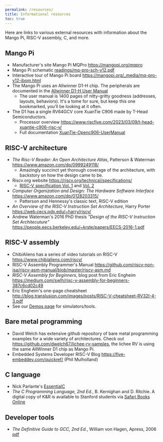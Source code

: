 ```yaml
---
permalink: /resources/
title: Informational resources
toc: true
---
```


Here are links to various external resources with information about the Mango Pi, RISC-V assembly, C, and more.

## Mango Pi

- Manufacturer's site Mango Pi MQPro <https://mangopi.org/mqpro>
- Mango Pi schematic [readings/mq-pro-sch-v12.pdf](/readings/mq-pro-sch-v12.pdf)
- Interactive tour of Mango Pi board <https://mangopi.org/_media/mq-pro-v12-ibom.html>
- The Mango Pi uses an Allwinner D1-H chip. The peripherals are documented in the [Allwinner D1-H User Manual](/readings/d1-h_user_manual_v1.0.pdf)
    - The user manual is 1400 pages of nitty-gritty goodness (addresses, layouts, behaviors). It's a tome for sure, but keep this one bookmarked, you'll be looking at it often.
- The D1 has a single RV64GCV core XuanTie C906 made by T-Head Semiconductors.
    - Processor overview <https://www.riscfive.com/2023/03/09/t-head-xuantie-c906-risc-v/>
    - Full documentation [XuanTie-Openc906-UserManual](/readings/XuanTie-OpenC906-UserManual.pdf)

## RISC-V architecture

- _The Risc-V Reader: An Open Architecture Atlas_, Patterson & Waterman <https://www.amazon.com/dp/0999249118/>
    - Amazingly succinct yet thorough coverage of the architecture, with backstory on how the design came to be.
- Riscv.org website <https://riscv.org/technical/specifications/>
    - [RISC-V specification Vol. 1](/readings/riscv-spec-20191213.pdf) and [Vol. 2](/readings/riscv-privileged-20190608-1.pdf)
- _Computer Organization and Design: The Hardware Software Interface_ <https://www.amazon.com/dp/0128203315/>
    - Patterson and Hennessy's classic text, RISC-V edition
- _An Overview of the RISC-V Instruction Set Architecture_, Harry Porter <https://web.cecs.pdx.edu/~harry/riscv/>
- Andrew Waterman's 2016 PhD thesis _"Design of the RISC-V Instruction Set Architecuture"_  <https://people.eecs.berkeley.edu/~krste/papers/EECS-2016-1.pdf>

## RISC-V assembly

- ChibiAliens has a series of video tutorials on RISC-V <https://www.chibialiens.com/riscv/>
- RISC-V Assembly Programmer's Manual <https://github.com/riscv-non-isa/riscv-asm-manual/blob/master/riscv-asm.md>
 - _RISC-V Assembly for Beginners_, blog post from Eric Engheim <https://medium.com/swlh/risc-v-assembly-for-beginners-387c6cd02c49>
- Eric Engheim's one-page cheatsheet <http://blog.translusion.com/images/posts/RISC-V-cheatsheet-RV32I-4-3.pdf>
- See our [Demos page](/demos/) for simulators/tools.

## Bare metal programming

- David Welch has extensive github repository of bare metal programming examples for a wide variety of architectures. Check out  <https://github.com/dwelch67/lichee-rv-samples>, the lichee RV is using the same AllWinner D1 chip as Mango Pi.
- Embedded Systems Developer RISC-V Blog <https://five-embeddev.com/quickref/> (Phil Mulholland)

## C language

- Nick Parlante's [EssentialC](http://cslibrary.stanford.edu/101)
- _The C Programming Language, 2nd Ed._, B. Kernighan and D. Ritchie.
A digital copy of K&R is available to Stanford students via 
[Safari Books Online](https://proquest-safaribooksonline-com.stanford.idm.oclc.org/9780133086249)

## Developer tools

- _The Definitive Guide to GCC, 2nd Ed._, William von Hagen, Apress, 2006
[pdf](http://sensperiodit.files.wordpress.com/2011/04/hagen-the-definitive-guide-to-gcc-2e-apress-2006.pdf)
